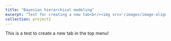 ```yaml
---
title: "Bayesian hierarchical modeling"
excerpt: "Test for creating a new tab<br/><img src='/images/image-alignment-150x150.jpg'>"
collection: project1
---
```


This is a test to create a new tab in the top menu!
